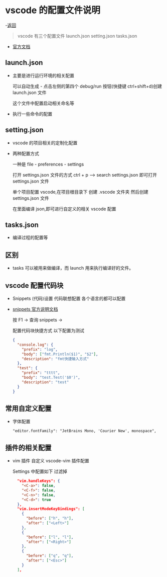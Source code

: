 # vscode 的配置文件说明

-[返回](./README.md)

> vscode 有三个配置文件 launch.json setting.json tasks.json

- [官方文档](https://code.visualstudio.com/docs)

## launch.json

- 主要是进行运行环境的相关配置

  可以自动生成 - 点击左侧的第四个 debug/run 按钮(快捷键 ctrl+shift+d)创建 launch.json 文件

  这个文件中配置启动相关命名等

- 执行一些命令的配置

## setting.json

- vscode 的项目相关的定制化配置

- 两种配置方式

  一种是 file - preferences - settings

  打开 settings.json 文件的方式 ctrl + p --> search settings.json 即可打开 settings.json 文件

  单个项目配置 vscode,在项目根目录下 创建 .vscode 文件夹 然后创建 settings.json 文件

  在里面编译 json,即可进行自定义的相关 vscode 配置

## tasks.json

- 编译过程的配置等

## 区别

- tasks 可以被用来做编译，而 launch 用来执行编译好的文件。

## vscode 配置代码块

- Snippets (代码)设置 代码联想配置 各个语言的都可以配置
- [snippets 官方说明文档](https://code.visualstudio.com/docs/editor/userdefinedsnippets)

  按 F1 -> 查询 snippets ->

  配置代码块快捷方式 以下配置为测试

  ```json
  {
    "console.log": {
      "prefix": "log",
      "body": ["fmt.Println($1)", "$2"],
      "description": "fmt快捷输入方式"
    },
    "test": {
      "prefix": "tttt",
      "body": "test.Test('$0')",
      "description": "test"
    }
  }
  ```

## 常用自定义配置

- 字体配置

  `"editor.fontFamily": "JetBrains Mono, 'Courier New', monospace",`

## 插件的相关配置

- vim 插件 自定义 vscode-vim 插件配置

  Settings 中配置如下 过滤掉

  ```json
    "vim.handleKeys": {
      "<C-a>": false,
      "<C-f>": false,
      "<C-n>": false,
      "<C-d>": true
    },
    "vim.insertModeKeyBindings": [
      {
        "before": ["h", "h"],
        "after": ["<Left>"]
      },
      {
        "before": ["l", "l"],
        "after": ["<Right>"]
      },
      {
        "before": ["q", "q"],
        "after": ["<Esc>"]
      }
    ],
  ```
